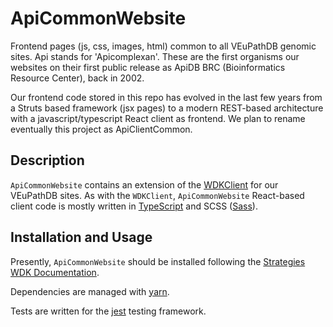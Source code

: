 # ApiCommonWebsite
Frontend pages (js, css, images, html) common to all VEuPathDB genomic sites. Api stands for 'Apicomplexan'. These are the first organisms our websites on their first public release as ApiDB BRC (Bioinformatics Resource Center), back in 2002.

Our frontend code stored in this repo has evolved in the last few years from a Struts based framework (jsx pages) to a modern REST-based architecture with a javascript/typescript React client as frontend. We plan to rename eventually this project as ApiClientCommon.

## Description

`ApiCommonWebsite` contains an extension of the [WDKClient](https://github.com/VEuPathDB/WDKClient) for our VEuPathDB sites.
As with the `WDKClient`, `ApiCommonWebsite` React-based client code is mostly written in [TypeScript](https://www.typescriptlang.org/) and SCSS
([Sass](https://sass-lang.com/)).


## Installation and Usage

Presently, `ApiCommonWebsite` should be installed following the [Strategies WDK
Documentation](https://docs.google.com/document/u/1/d/1nZayjR-0Hj3YeukjfwoWZ3TzokuuuWvSwnhw_q41oeE/pub).

Dependencies are managed with [yarn](https://yarnpkg.com/).

Tests are written for the [jest](https://jestjs.io/) testing framework.

